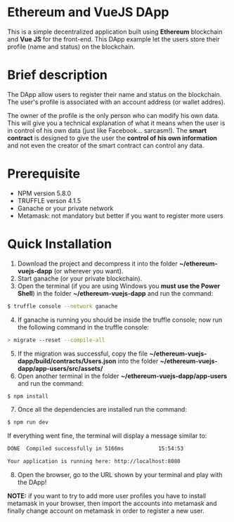 # Ethereum and VueJS DApp

This is a simple decentralized application built using **Ethereum** blockchain and **Vue JS** for the front-end. This DApp example let the users store their profile (name and status) on the blockchain.
 
# Brief description
The DApp allow users to register their name and status on the blockchain. The user's profile is associated with an account address (or wallet addres).

The owner of the profile is the only person who can modify his own data. This will give you a technical explanation of what it means when the user is in control of his own data (just like Facebook… sarcasm!).
The **smart contract** is designed to give the user the **control of his own information** and not even the creator of the smart contract can control any data.

# Prerequisite
- NPM version 5.8.0
- TRUFFLE verson 4.1.5
- Ganache or your private network
- Metamask: not mandatory but better if you want to register more users

# Quick Installation
1) Download the project and decompress it into the folder **~/ethereum-vuejs-dapp** (or wherever you want).
2) Start ganache (or your private blockchain).
3) Open the terminal (if you are using Windows you **must use the Power Shell**) in the folder **~/ethereum-vuejs-dapp** and run the command:
```sh
$ truffle console --network ganache
```
4) If ganache is running you should be inside the truffle console; now run the following command in the truffle console:
```sh
> migrate --reset --compile-all
```
5) If the migration was successful, copy the file **~/ethereum-vuejs-dapp/build/contracts/Users.json** into the folder **~/ethereum-vuejs-dapp/app-users/src/assets/**
6) Open another terminal in the folder **~/ethereum-vuejs-dapp/app-users** and run the command:
```sh
$ npm install
```
7) Once all the dependencies are installed run the command:
```sh
$ npm run dev
```
If everything went fine, the terminal will display a message similar to:
```sh
DONE  Compiled successfully in 5166ms           15:54:53

Your application is running here: http://localhost:8080
```
8) Open the browser, go to the URL shown by your terminal and play with the DApp!

**NOTE:** if you want to try to add more user profiles you have to install metamask in your browser, then import the accounts into metamask and finally change account on metamask in order to register a new user.
 
